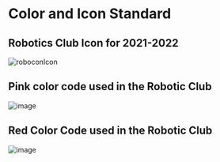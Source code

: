 # Color and Icon Standard 
## Robotics Club Icon for 2021-2022 
![roboconIcon](https://user-images.githubusercontent.com/45313904/142733081-d5c96d8e-38bf-4233-a97a-8e6d16fd7ac4.png)

## Pink color code used in the Robotic Club
![image](https://user-images.githubusercontent.com/45313904/142733125-71ce35ad-3c26-411d-9291-bdc80f3049b2.png)

## Red Color Code used in the Robotic Club 
![image](https://user-images.githubusercontent.com/45313904/142733145-94c20518-aaf9-4230-8c9c-1768dc2113d2.png)
